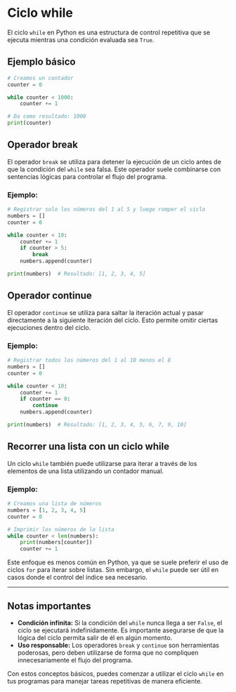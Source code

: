 # Ciclo while

El ciclo `while` en Python es una estructura de control repetitiva que se ejecuta mientras una condición evaluada sea `True`.

## Ejemplo básico

```python
# Creamos un contador
counter = 0

while counter < 1000:
    counter += 1

# Da como resultado: 1000
print(counter)
```

## Operador break

El operador `break` se utiliza para detener la ejecución de un ciclo antes de que la condición del `while` sea falsa. Este operador suele combinarse con sentencias lógicas para controlar el flujo del programa.

### Ejemplo:

```python
# Registrar solo los números del 1 al 5 y luego romper el ciclo
numbers = []
counter = 0

while counter < 10:
    counter += 1
    if counter > 5:
        break
    numbers.append(counter)

print(numbers)  # Resultado: [1, 2, 3, 4, 5]
```

## Operador continue

El operador `continue` se utiliza para saltar la iteración actual y pasar directamente a la siguiente iteración del ciclo. Esto permite omitir ciertas ejecuciones dentro del ciclo.

### Ejemplo:

```python
# Registrar todos los números del 1 al 10 menos el 8
numbers = []
counter = 0

while counter < 10:
    counter += 1
    if counter == 8:
        continue
    numbers.append(counter)

print(numbers)  # Resultado: [1, 2, 3, 4, 5, 6, 7, 9, 10]
```

## Recorrer una lista con un ciclo while

Un ciclo `while` también puede utilizarse para iterar a través de los elementos de una lista utilizando un contador manual.

### Ejemplo:

```python
# Creamos una lista de números
numbers = [1, 2, 3, 4, 5]
counter = 0

# Imprimir los números de la lista
while counter < len(numbers):
    print(numbers[counter])
    counter += 1
```

Este enfoque es menos común en Python, ya que se suele preferir el uso de ciclos `for` para iterar sobre listas. Sin embargo, el `while` puede ser útil en casos donde el control del índice sea necesario.

---

## Notas importantes

- **Condición infinita:** Si la condición del `while` nunca llega a ser `False`, el ciclo se ejecutará indefinidamente. Es importante asegurarse de que la lógica del ciclo permita salir de él en algún momento.
- **Uso responsable:** Los operadores `break` y `continue` son herramientas poderosas, pero deben utilizarse de forma que no compliquen innecesariamente el flujo del programa.

Con estos conceptos básicos, puedes comenzar a utilizar el ciclo `while` en tus programas para manejar tareas repetitivas de manera eficiente.

